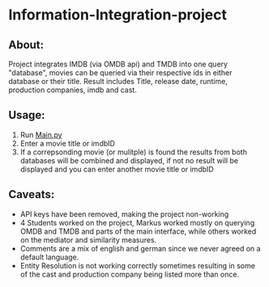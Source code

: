 # Information-Integration-project 
## About:
Project integrates IMDB (via OMDB api) and TMDB into one query "database", movies can be queried via their respective ids in either database or their title.
Result includes Title, release date, runtime, production companies, imdb and cast.
## Usage:
1. Run [Main.py](Main.py)
2. Enter a movie title or imdbID
3. If a correpsonding movie (or mulitple) is found the results from both databases will be combined and displayed, if not no result will be displayed and you can enter another movie title or imdbID
## Caveats:

* API keys have been removed, making the project non-working
* 4 Students worked on the project, Markus worked mostly on querying OMDB and TMDB and parts of the main interface, while others worked on the mediator and similarity measures. 
* Comments are a mix of english and german since we never agreed on a default language.
* Entity Resolution is not working correctly sometimes resulting in some of the cast and production company being listed more than once.
